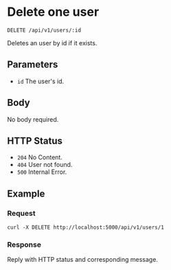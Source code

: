 # Delete one user

```
DELETE /api/v1/users/:id
```

Deletes an user by id if it exists.

## Parameters

* `id` The user's id.

## Body

No body required.

## HTTP Status

* `204` No Content.
* `404` User not found.
* `500` Internal Error.

## Example

### Request

```
curl -X DELETE http://localhost:5000/api/v1/users/1
```

### Response

Reply with HTTP status and corresponding message.
